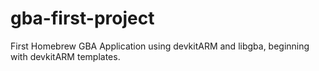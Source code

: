 # gba-first-project
First Homebrew GBA Application using devkitARM and libgba, beginning with devkitARM templates.
